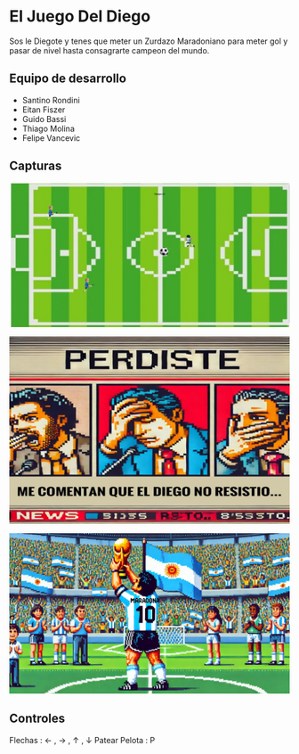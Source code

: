 # El Juego Del Diego 

Sos le Diegote y tenes que meter un Zurdazo Maradoniano para meter gol y pasar de nivel hasta consagrarte campeon del mundo.

## Equipo de desarrollo

- Santino Rondini
- Eitan Fiszer
- Guido Bassi
- Thiago Molina
- Felipe Vancevic



## Capturas

![cap1](https://github.com/santirondini/WGame/blob/main/assets/nivel1.jpeg)

![cap2](https://github.com/santirondini/WGame/blob/main/assets/Derrota.jpeg)

![cap3](https://github.com/santirondini/WGame/blob/main/assets/victoria.jpg)

## Controles

Flechas : ← , → , ↑ , ↓
Patear Pelota : P


